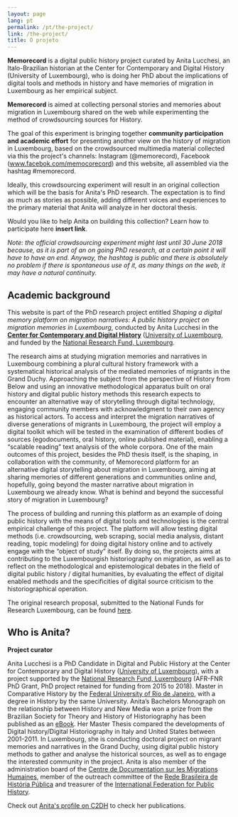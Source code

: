```yaml
---
layout: page
lang: pt
permalink: /pt/the-project/
link: /the-project/
title: O projeto
---
```



**Memorecord** is a digital public history project curated by Anita Lucchesi, an Italo-Brazilian historian at the Center for Contemporary and Digital History (University of Luxembourg), who is doing her PhD about the implications of digital tools and methods in history and have memories of migration in Luxembourg as her empirical subject. 

<!-- more -->

**Memorecord** is aimed at collecting personal stories and memories about migration in Luxembourg shared on the web while experimenting the method of crowdsourcing sources for History.  

The goal of this experiment is bringing together **community participation and academic effort** for presenting another view on the history of migration in Luxembourg, based on the crowdsourced multimedia material collected via this the project's channels: Instagram (@memorecord), Facebook (www.facebok.com/memocorecord) and this website, all assembled via the hashtag #memorecord. 

Ideally, this crowdsourcing experiment will result in an original collection which will be the basis for Anita's PhD research. The expectation is to find as much as stories as possible, adding different voices and experiences to the primary material that Anita will analyze in her doctoral thesis. 

Would you like to help Anita on building this collection? Learn how to participate here **insert link**. 

*Note: the official crowdsourcing experiment might last until 30 June 2018 because, as it is part of an on going PhD research, at a certain point it will have to have an end. Anyway, the hashtag is public and there is absolutely no problem if there is spontaneous use of it, as many things on the web, it may have a natural continuity.*



## Academic background

This website is part of the PhD research project entitled *Shaping a digital memory platform on migration narratives: A public history project on migration memories in Luxembourg*, conducted by Anita Lucchesi in the [**Center for Contemporary and Digital History**](https://www.c2dh.uni.lu/) ([University of Luxembourg](https://www.uni.lu/), and funded by the  [National Research Fund, Luxembourg](https://www.fnr.lu).

The research aims at studying migration memories and narratives in Luxembourg combining a plural cultural history framework with a systematical historical analysis of the mediated memories of migrants in the Grand Duchy. Approaching the subject from the perspective of History from Below and using an innovative methodological apparatus built on oral history and digital public history methods this research expects to encounter an alternative way of storytelling through digital technology, engaging community members with acknowledgment to their own agency as historical actors. To access and interpret the migration narratives of diverse generations of migrants in Luxembourg, the project will employ a digital toolkit which will be tested in the examination of different bodies of sources (egodocuments, oral history, online published material), enabling a “scalable reading” text analysis of the whole corpora. One of the main outcomes of this project, besides the PhD thesis itself, is the shaping, in collaboration with the community, of Memorecord platform for an alternative digital storytelling about migration in Luxembourg, aiming at sharing memories of different generations and communities online and, hopefully, going beyond the master narrative about migration in Luxembourg we already know. What is behind and beyond the successful story of migration in Luxembourg?

The process of building and running this platform as an example of doing public history with the means of digital tools and technologies is the central empirical challenge of this project. The platform will allow testing digital methods (i.e. crowdsourcing, web scraping, social media analysis, distant reading, topic modeling) for doing digital history online and to actively engage with the “object of study” itself. By doing so, the projects aims at contributing to the Luxembourgish historiography on migration, as well as to reflect on the methodological and epistemological debates in the field of digital public history / digital humanities, by evaluating the effect of digital enabled methods and the specificities of digital source criticism to the historiographical operation.

The original research proposal, submitted to the National Funds for Research Luxembourg, can be found [here](https://historiografianarede.files.wordpress.com/2015/10/lucchesi-fnr.pdf). 

## Who is Anita?

**Project curator**

Anita Lucchesi is a PhD Candidate in Digital and Public History at the Center for Contemporary and Digital History ([University of Luxembourg](https://www.uni.lu/)), with a project supported by the [National Research Fund, Luxembourg](https://www.fnr.lu) (AFR-FNR PhD Grant, PhD project retained for funding from 2015 to 2018). Master in Comparative History by the [Federal University of Rio de Janeiro](https://www.ufrj.br/), with a degree in History by the same University. Anita’s Bachelors Monograph on the relationship between History and New Media won a prize from the Brazilian  Society for Theory and History of Historiography has been published as an [eBook](http://www.sbthh.ufop.br/arquivo/download?ID_ARQUIVO=18). Her Master Thesis compared the developments of Digital history/Digital Historiography in Italy and United States between 2001-2011. In Luxembourg, she is conducting doctoral project on migrant memories and narratives in the Grand Duchy, using digital public history methods to gather and analyse the historical sources, as well as to engage the interested community in the project. Anita is also member of the administration board of the [Centre de Documentation sur les Migrations Humaines](https://www.cdmh.lu/), member of the outreach committee of the [Rede Brasileira de História Pública](http://historiapublica.com.br/) and treasurer of the [International Federation for Public History](http://ifph.hypotheses.org/).

Check out [Anita's profile on C2DH](https://www.c2dh.uni.lu/people/anita-lucchesi) to check her publications.  



